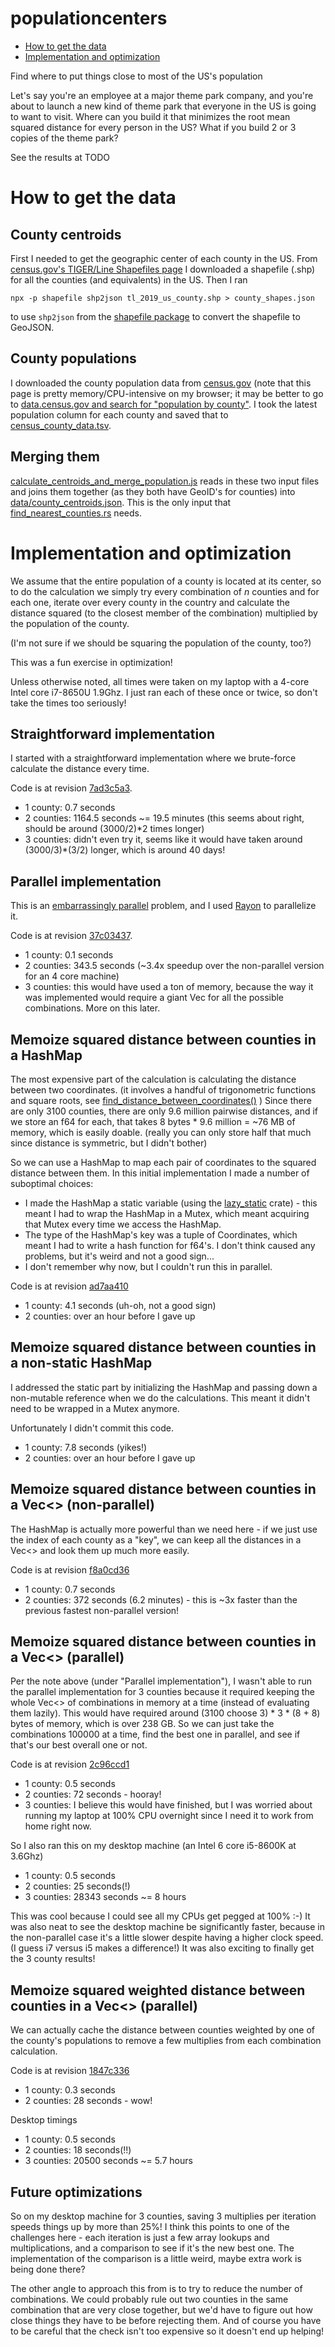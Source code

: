 # populationcenters
- [How to get the data](#how-to-get-the-data)
- [Implementation and optimization](#implementation-and-optimization)

Find where to put things close to most of the US's population

Let's say you're an employee at a major theme park company, and you're about to launch a new kind of theme park that everyone in the US is going to want to visit.  Where can you build it that minimizes the root mean squared distance for every person in the US?  What if you build 2 or 3 copies of the theme park?

See the results at TODO

# How to get the data
## County centroids
First I needed to get the geographic center of each county in the US.  From [census.gov's 
TIGER/Line Shapefiles page](https://www.census.gov/cgi-bin/geo/shapefiles/index.php) I downloaded a shapefile (.shp) for all the counties (and equivalents) in the US.  Then I ran
```
npx -p shapefile shp2json tl_2019_us_county.shp > county_shapes.json
```
to use `shp2json` from the [shapefile package](https://github.com/mbostock/shapefile) to convert the shapefile to GeoJSON.

## County populations
I downloaded the county population data from [census.gov](https://data.census.gov/cedsci/table?q=population%20by%20county&g=0100000US.050000&tid=ACSDP5Y2018.DP05&hidePreview=true) (note that this page is pretty memory/CPU-intensive on my browser; it may be better to go to [data.census.gov and search for "population by county"](https://data.census.gov/cedsci/all?q=population%20by%20county&hidePreview=false&tid=ACSDP1Y2018.DP05). I took the latest population column for each county and saved that to [census_county_data.tsv](https://github.com/gregstoll/populationcenters/blob/master/census_county_data.tsv).

## Merging them
[calculate_centroids_and_merge_population.js](https://github.com/gregstoll/populationcenters/blob/master/calculate_centroids_and_merge_population.js) reads in these two input files and joins them together (as they both have GeoID's for counties) into [data/county_centroids.json](https://github.com/gregstoll/populationcenters/blob/master/data/county_centroids.json).  This is the only input that [find_nearest_counties.rs](https://github.com/gregstoll/populationcenters/blob/master/find_nearest_counties.rs) needs.

# Implementation and optimization
We assume that the entire population of a county is located at its center, so to do the calculation we simply try every combination of _n_ counties and for each one, iterate over every county in the country and calculate the distance squared (to the closest member of the combination) multiplied by the population of the county.

(I'm not sure if we should be squaring the population of the county, too?)

This was a fun exercise in optimization!

Unless otherwise noted, all times were taken on my laptop with a 4-core Intel core i7-8650U 1.9Ghz.  I just ran each of these once or twice, so don't take the times too seriously!

## Straightforward implementation
I started with a straightforward implementation where we brute-force calculate the distance every time.

Code is at revision [7ad3c5a3](https://github.com/gregstoll/populationcenters/blob/7ad3c5a37e43508f324cd03a6e77760dfef2af9c/find_nearest_counties.rs).

- 1 county: 0.7 seconds
- 2 counties: 1164.5 seconds ~= 19.5 minutes (this seems about right, should be around (3000/2)\*2 times longer)
- 3 counties: didn't even try it, seems like it would have taken around (3000/3)\*(3/2) longer, which is around 40 days!

## Parallel implementation
This is an [embarrassingly parallel](https://en.wikipedia.org/wiki/Embarrassingly_parallel) problem, and I used [Rayon](https://github.com/rayon-rs/rayon) to parallelize it.

Code is at revision [37c03437](https://github.com/gregstoll/populationcenters/blob/37c03437ca92114702dab6e40c2376fdcf102f9c/find_nearest_counties.rs).

- 1 county: 0.1 seconds
- 2 counties: 343.5 seconds (~3.4x speedup over the non-parallel version for an 4 core machine)
- 3 counties: this would have used a ton of memory, because the way it was implemented would require a giant Vec for all the possible combinations.  More on this later.

## Memoize squared distance between counties in a HashMap
The most expensive part of the calculation is calculating the distance between two coordinates.  (it involves a handful of trigonometric functions and square roots, see [find_distance_between_coordinates()](https://github.com/gregstoll/populationcenters/blob/master/find_nearest_counties.rs#L188) )  Since there are only 3100 counties, there are only 9.6 million pairwise distances, and if we store an f64 for each, that takes 8 bytes * 9.6 million = ~76 MB of memory, which is easily doable.  (really you can only store half that much since distance is symmetric, but I didn't bother)

So we can use a HashMap to map each pair of coordinates to the squared distance between them.  In this initial implementation I made a number of suboptimal choices:
- I made the HashMap a static variable (using the [lazy_static](https://lib.rs/crates/lazy_static) crate) - this meant I had to wrap the HashMap in a Mutex, which meant acquiring that Mutex every time we access the HashMap.
- The type of the HashMap's key was a tuple of Coordinates, which meant I had to write a hash function for f64's.  I don't think caused any problems, but it's weird and not a good sign...
- I don't remember why now, but I couldn't run this in parallel.

Code is at revision [ad7aa410](https://github.com/gregstoll/populationcenters/blob/ad7aa4103ea2419bba959ca08f997e4b70bc4c6d/find_nearest_counties.rs)

- 1 county: 4.1 seconds (uh-oh, not a good sign)
- 2 counties: over an hour before I gave up

## Memoize squared distance between counties in a non-static HashMap
I addressed the static part by initializing the HashMap and passing down a non-mutable reference when we do the calculations.  This meant it didn't need to be wrapped in a Mutex anymore.

Unfortunately I didn't commit this code.

- 1 county: 7.8 seconds (yikes!)
- 2 counties: over an hour before I gave up

## Memoize squared distance between counties in a Vec<> (non-parallel)
The HashMap is actually more powerful than we need here - if we just use the index of each county as a "key", we can keep all the distances in a Vec<> and look them up much more easily.

Code is at revision [f8a0cd36](https://github.com/gregstoll/populationcenters/blob/f8a0cd36ac03d077c57ccad54bf910351342fcd5/find_nearest_counties.rs)

- 1 county: 0.7 seconds
- 2 counties: 372 seconds (6.2 minutes) - this is ~3x faster than the previous fastest non-parallel version!

## Memoize squared distance between counties in a Vec<> (parallel)
Per the note above (under "Parallel implementation"), I wasn't able to run the parallel implementation for 3 counties because it required keeping the whole Vec<> of combinations in memory at a time (instead of evaluating them lazily). This would have required around (3100 choose 3) * 3 * (8 + 8) bytes of memory, which is over 238 GB.  So we can just take the combinations 100000 at a time, find the best one in parallel, and see if that's our best overall one or not.

Code is at revision [2c96ccd1](https://github.com/gregstoll/populationcenters/blob/2c96ccd159118cbe562aacd93a93c361b8f10b8e/find_nearest_counties.rs)

- 1 county: 0.5 seconds
- 2 counties: 72 seconds - hooray!
- 3 counties: I believe this would have finished, but I was worried about running my laptop at 100% CPU overnight since I need it to work from home right now.

So I also ran this on my desktop machine (an Intel 6 core i5-8600K at 3.6Ghz)
- 1 county: 0.5 seconds
- 2 counties: 25 seconds(!)
- 3 counties: 28343 seconds ~= 8 hours

This was cool because I could see all my CPUs get pegged at 100% :-)  It was also neat to see the desktop machine be significantly faster, because in the non-parallel case it's a little slower despite having a higher clock speed.  (I guess i7 versus i5 makes a difference!)  It was also exciting to finally get the 3 county results!

## Memoize squared weighted distance between counties in a Vec<> (parallel)
We can actually cache the distance between counties weighted by one of the county's populations to remove a few multiplies from each combination calculation.

Code is at revision [1847c336](https://github.com/gregstoll/populationcenters/blob/1847c3361cbd8fa04442e7bbf8775b954c6c2060/find_nearest_counties.rs)

- 1 county: 0.3 seconds
- 2 counties: 28 seconds - wow!

Desktop timings
- 1 county: 0.5 seconds
- 2 counties: 18 seconds(!!)
- 3 counties: 20500 seconds ~= 5.7 hours

## Future optimizations
So on my desktop machine for 3 counties, saving 3 multiplies per iteration speeds things up by more than 25%!  I think this points to one of the challenges here - each iteration is just a few array lookups and multiplications, and a comparison to see if it's the new best one.  The implementation of the comparison is a little weird, maybe extra work is being done there?

The other angle to approach this from is to try to reduce the number of combinations.  We could probably rule out two counties in the same combination that are very close together, but we'd have to figure out how close things they have to be before rejecting them.  And  of course you have to be careful that the check isn't too expensive so it doesn't end up helping!
